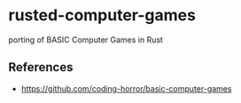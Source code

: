 # rusted-computer-games
porting of BASIC Computer Games in Rust


## References
* https://github.com/coding-horror/basic-computer-games
